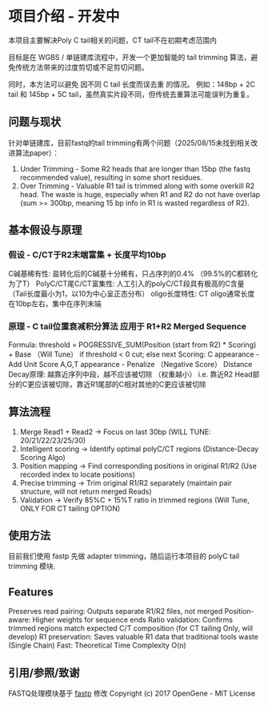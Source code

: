 # 项目介绍 - 开发中
本项目主要解决Poly C tail相关的问题，CT tail不在初期考虑范围内

目标是在 WGBS / 单链建库流程中，开发一个更加智能的 tail trimming 算法，避免传统方法带来的过度剪切或不足剪切问题。

同时，本方法可以避免 因不同 C tail 长度而误去重 的情况。
例如：148bp + 2C tail 和 145bp + 5C tail，虽然真实片段不同，但传统去重算法可能误判为重复。

## 问题与现状
针对单链建库，目前fastq的tail trimming有两个问题（2025/08/15未找到相关改进算法paper）：
1. Under Trimming - Some R2 heads that are longer than 15bp (the fastq recommended value), resulting in some short residues.
3. Over Trimming - Valuable R1 tail is trimmed along with some overkill R2 head. The waste is huge, especially when R1 and R2 do not have overlap (sum >= 300bp, meaning 15 bp info in R1 is wasted regardless of R2).

## 基本假设与原理
### 假设 - C/CT于R2末端富集 + 长度平均10bp
C碱基稀有性: 盐转化后的C碱基十分稀有，只占序列的0.4% （99.5%的C都转化为了T）
PolyC/CT尾C/CT富集性: 人工引入的polyC/CT段具有极高的C含量 （Tail长度最小为1，以10为中心呈正态分布）
oligo长度特性: CT oligo通常长度在10bp左右，集中在序列末端

### 原理 - C tail位置衰减积分算法 应用于 R1+R2 Merged Sequence 
Formula:
  threshold = POGRESSIVE_SUM(Position (start from R2) * Scoring) + Base （Will Tune）
  if threshold < 0 cut; else next
Scoring:
  C appearance - Add Unit Score
  A,G,T appearance - Penalize （Negative Score）
Distance Decay原理: 越靠近序列中段，越不应该被切除 （权重越小）
  i.e. 靠近R2 Head部分的C更应该被切除，靠近R1尾部的C相对其他的C更应该被切除

## 算法流程
1. Merge Read1 + Read2 → Focus on last 30bp (WILL TUNE: 20/21/22/23/25/30)
2. Intelligent scoring → Identify optimal polyC/CT regions (Distance-Decay Scoring Algo)
3. Position mapping → Find corresponding positions in original R1/R2 (Use recorded index to locate positions)
4. Precise trimming → Trim original R1/R2 separately (maintain pair structure, will not return merged Reads)
5. Validation → Verify 85%C + 15%T ratio in trimmed regions (Will Tune, ONLY FOR CT tailing OPTION)

## 使用方法
目前我们使用 fastp 先做 adapter trimming，随后运行本项目的 polyC tail trimming 模块.

## Features
Preserves read pairing: Outputs separate R1/R2 files, not merged
Position-aware: Higher weights for sequence ends
Ratio validation: Confirms trimmed regions match expected C/T composition (for CT tailing Only, will develop)
R1 preservation: Saves valuable R1 data that traditional tools waste (Single Chain)
Fast: Theoretical Time Complexity O(n)

## 引用/参照/致谢
FASTQ处理模块基于 [fastp](https://github.com/OpenGene/fastp) 修改
Copyright (c) 2017 OpenGene - MIT License
